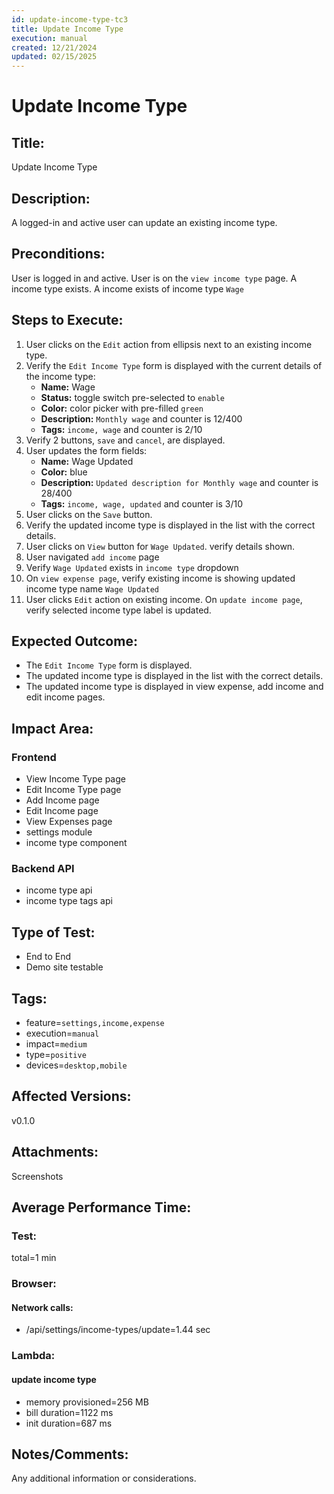 ```yaml
---
id: update-income-type-tc3
title: Update Income Type
execution: manual
created: 12/21/2024
updated: 02/15/2025
---
```


# Update Income Type

## Title:

Update Income Type

## Description:

A logged-in and active user can update an existing income type.

## Preconditions:

User is logged in and active. User is on the `view income type` page. A income type exists. A income exists of income type `Wage`

## Steps to Execute:

1. User clicks on the `Edit` action from ellipsis next to an existing income type.
2. Verify the `Edit Income Type` form is displayed with the current details of the income type:
   - **Name:** Wage
   - **Status:** toggle switch pre-selected to `enable`
   - **Color:** color picker with pre-filled `green`
   - **Description:** `Monthly wage` and counter is 12/400
   - **Tags:** `income, wage` and counter is 2/10
3. Verify 2 buttons, `save` and `cancel`, are displayed.
4. User updates the form fields:
   - **Name:** Wage Updated
   - **Color:** blue
   - **Description:** `Updated description for Monthly wage` and counter is 28/400
   - **Tags:** `income, wage, updated` and counter is 3/10
5. User clicks on the `Save` button.
6. Verify the updated income type is displayed in the list with the correct details.
7. User clicks on `View` button for `Wage Updated`. verify details shown.
8. User navigated `add income` page
9. Verify `Wage Updated` exists in `income type` dropdown
10. On `view expense page`, verify existing income is showing updated income type name `Wage Updated`
11. User clicks `Edit` action on existing income. On `update income page`, verify selected income type label is updated.

## Expected Outcome:

- The `Edit Income Type` form is displayed.
- The updated income type is displayed in the list with the correct details.
- The updated income type is displayed in view expense, add income and edit income pages.

## Impact Area:

### Frontend

- View Income Type page
- Edit Income Type page
- Add Income page
- Edit Income page
- View Expenses page
- settings module
- income type component

### Backend API

- income type api
- income type tags api

## Type of Test:

- End to End
- Demo site testable

## Tags:

- feature=`settings,income,expense`
- execution=`manual`
- impact=`medium`
- type=`positive`
- devices=`desktop,mobile`

## Affected Versions:

v0.1.0

## Attachments:

Screenshots

## Average Performance Time:

### Test:

total=1 min

### Browser:

#### Network calls:

- /api/settings/income-types/update=1.44 sec

### Lambda:

#### update income type

- memory provisioned=256 MB
- bill duration=1122 ms
- init duration=687 ms

## Notes/Comments:

Any additional information or considerations.
